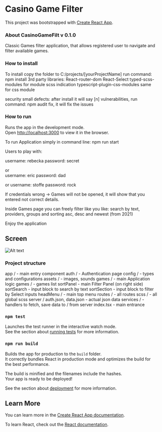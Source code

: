 # Casino Game Filter

This project was bootstrapped with [Create React App](https://github.com/facebook/create-react-app).

### About CasinoGameFilt v 0.1.0
Classic Games filter application, that allows registered user to navigate and filter available games.

### How to install
 
 To install copy the folder to C:/projects/[yourProjectName]
 run command: npm install
 3rd party libraries:
  React-router-dom
  React-Select
  typed-scss-modules for module scss indication
  typescript-plugin-css-modules same for css module

  security small defects:
  after install it will say [n] vulnerabilities,
  run command: npm audit fix, it will fix the issues

### How to run

Runs the app in the development mode.\
Open [http://localhost:3000](http://localhost:3000) to view it in the browser.

To run Application simply in command line: npm run start

Users to play with: 

  username: rebecka
  password: secret

  or  
  username: eric
  password: dad

  or
  username: stoffe
  password: rock

If credentials wrong -> Games will not be opened,
it will show that you entered not correct details.

Inside Games page you can freely filter like you like:
 search by text, providers, groups and sorting asc, desc and newest (from 2021)

Enjoy the application

## Screen 

![Alt text](https://norwaydict.com/casino-game-fit/screen.jpg "Screen")


### Project structure
 app / - main entry component
 auth / - Authentication page
 config / - types and configurations
 assets / - images, sounds
 games / - main Application logic
  games / - games list 
  sortPanel - main Filter Panel (on right side)  
   sortSearch - input block to search by text
   sortSection - input block to filter by Select inputs
 headMenu / - main top menu
 routes / - all routes
 scss / - all global scss
 server / auth.json, data.json - actual json data
 services / - handlers to fetch, save data to / from server
 index.tsx - main entrance 

### `npm test`

Launches the test runner in the interactive watch mode.\
See the section about [running tests](https://facebook.github.io/create-react-app/docs/running-tests) for more information.

### `npm run build`

Builds the app for production to the `build` folder.\
It correctly bundles React in production mode and optimizes the build for the best performance.

The build is minified and the filenames include the hashes.\
Your app is ready to be deployed!

See the section about [deployment](https://facebook.github.io/create-react-app/docs/deployment) for more information.


## Learn More

You can learn more in the [Create React App documentation](https://facebook.github.io/create-react-app/docs/getting-started).

To learn React, check out the [React documentation](https://reactjs.org/).
